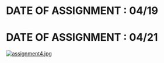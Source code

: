 # DATE OF ASSIGNMENT : 04/19
# DATE OF ASSIGNMENT : 04/21
[![assignment4.jpg](https://i.postimg.cc/tJ3WcTYT/assignment4.jpg)](https://postimg.cc/p5dmhPQb)
